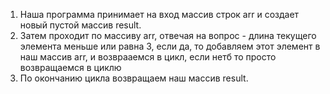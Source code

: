 1. Наша программа принимает на вход массив строк arr и создает новый пустой массив result.
2. Затем проходит по массиву arr, отвечая на вопрос - длина текущего элемента меньше или равна 3, если да, то добавляем этот элемент в наш массив arr, и возврааемся в цикл, если нетб то просто возвращаемся в циклю
3. По окончанию цикла возвращаем наш массив result.
